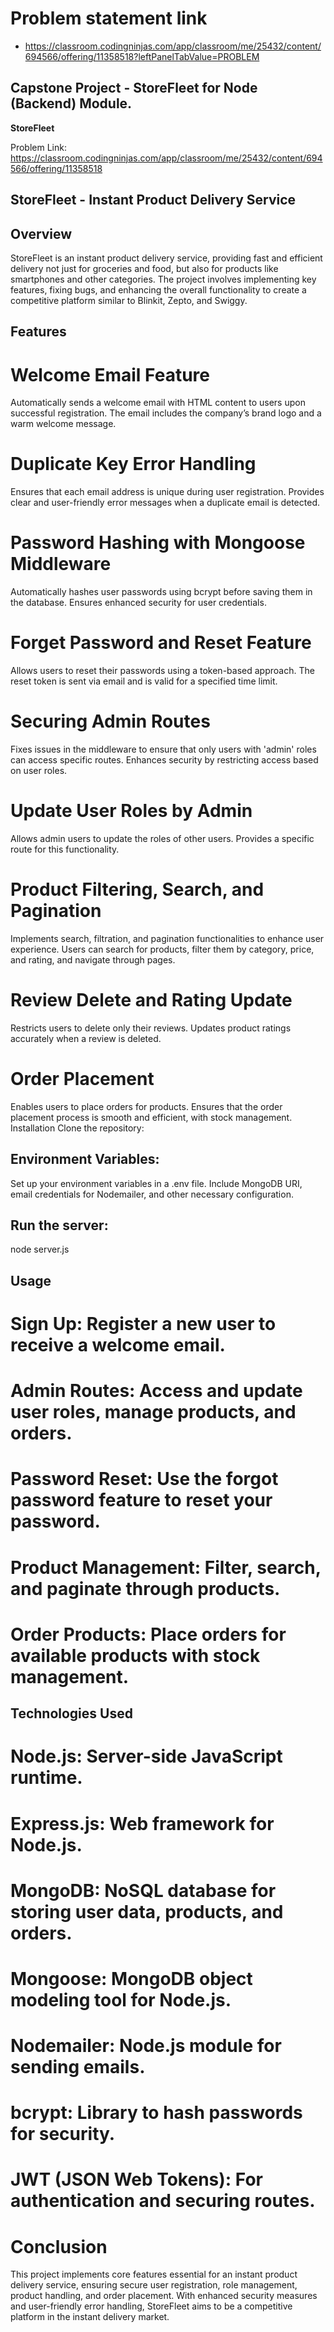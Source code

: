 # Problem statement link

- https://classroom.codingninjas.com/app/classroom/me/25432/content/694566/offering/11358518?leftPanelTabValue=PROBLEM

## Capstone Project - StoreFleet for Node (Backend) Module.

**StoreFleet**

Problem Link:
https://classroom.codingninjas.com/app/classroom/me/25432/content/694566/offering/11358518

## StoreFleet - Instant Product Delivery Service

## Overview

StoreFleet is an instant product delivery service, providing fast and efficient delivery not just for groceries and food, but also for products like smartphones and other categories. The project involves implementing key features, fixing bugs, and enhancing the overall functionality to create a competitive platform similar to Blinkit, Zepto, and Swiggy.

## Features

# Welcome Email Feature

Automatically sends a welcome email with HTML content to users upon successful registration.
The email includes the company’s brand logo and a warm welcome message.

# Duplicate Key Error Handling

Ensures that each email address is unique during user registration.
Provides clear and user-friendly error messages when a duplicate email is detected.

# Password Hashing with Mongoose Middleware

Automatically hashes user passwords using bcrypt before saving them in the database.
Ensures enhanced security for user credentials.

# Forget Password and Reset Feature

Allows users to reset their passwords using a token-based approach.
The reset token is sent via email and is valid for a specified time limit.

# Securing Admin Routes

Fixes issues in the middleware to ensure that only users with 'admin' roles can access specific routes.
Enhances security by restricting access based on user roles.

# Update User Roles by Admin

Allows admin users to update the roles of other users.
Provides a specific route for this functionality.

# Product Filtering, Search, and Pagination

Implements search, filtration, and pagination functionalities to enhance user experience.
Users can search for products, filter them by category, price, and rating, and navigate through pages.

# Review Delete and Rating Update

Restricts users to delete only their reviews.
Updates product ratings accurately when a review is deleted.

# Order Placement

Enables users to place orders for products.
Ensures that the order placement process is smooth and efficient, with stock management.
Installation
Clone the repository:

## Environment Variables:

Set up your environment variables in a .env file. Include MongoDB URI, email credentials for Nodemailer, and other necessary configuration.

## Run the server:

node server.js

## Usage

# Sign Up: Register a new user to receive a welcome email.

# Admin Routes: Access and update user roles, manage products, and orders.

# Password Reset: Use the forgot password feature to reset your password.

# Product Management: Filter, search, and paginate through products.

# Order Products: Place orders for available products with stock management.

## Technologies Used

# Node.js: Server-side JavaScript runtime.

# Express.js: Web framework for Node.js.

# MongoDB: NoSQL database for storing user data, products, and orders.

# Mongoose: MongoDB object modeling tool for Node.js.

# Nodemailer: Node.js module for sending emails.

# bcrypt: Library to hash passwords for security.

# JWT (JSON Web Tokens): For authentication and securing routes.

# Conclusion

This project implements core features essential for an instant product delivery service, ensuring secure user registration, role management, product handling, and order placement. With enhanced security measures and user-friendly error handling, StoreFleet aims to be a competitive platform in the instant delivery market.
